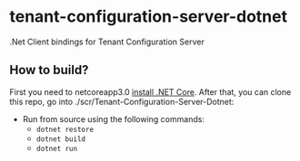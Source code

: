 # tenant-configuration-server-dotnet
.Net Client bindings for Tenant Configuration Server

## How to build?

First you need to netcoreapp3.0 [install .NET Core](http://dotnet.github.io/getting-started/). 
After that, you can clone this repo, go into ./scr/Tenant-Configuration-Server-Dotnet:

* Run from source using the following commands:
	* `dotnet restore`
    * `dotnet build`
	* `dotnet run`
